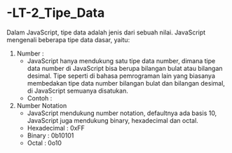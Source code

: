 # -LT-2_Tipe_Data

Dalam JavaScript, tipe data adalah jenis dari sebuah nilai. JavaScript mengenali beberapa tipe data dasar, yaitu:
1. Number :
   * JavaScript hanya mendukung satu tipe data number, dimana tipe data number di JavaScript bisa
berupa bilangan bulat atau bilangan desimal. Tipe seperti di bahasa pemrograman lain yang biasanya membedakan tipe data number bilangan bulat dan bilangan desimal, di JavaScript semuanya disatukan.
   * Contoh : 
2. Number Notation
   * JavaScript mendukung number notation, defaultnya ada basis 10, JavaScript juga mendukung binary, hexadecimal dan octal.
   * Hexadecimal : 0xFF
   * Binary : 0b10101
   * Octal : 0o10
